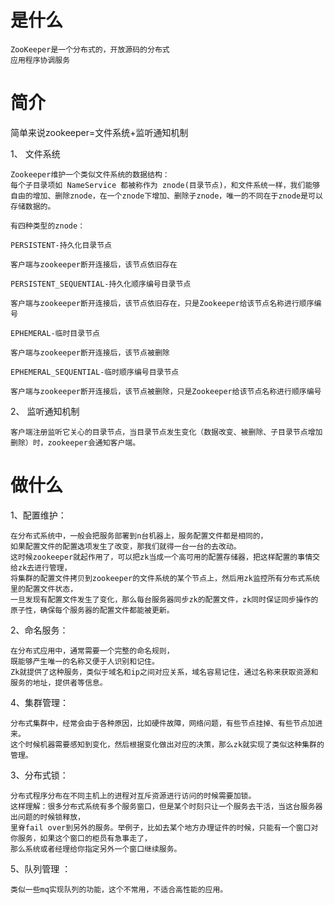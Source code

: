 # 是什么

	ZooKeeper是一个分布式的，开放源码的分布式
	应用程序协调服务


# 简介

简单来说zookeeper=文件系统+监听通知机制

1、 文件系统

	Zookeeper维护一个类似文件系统的数据结构：
	每个子目录项如 NameService 都被称作为 znode(目录节点)，和文件系统一样，我们能够自由的增加、删除znode，在一个znode下增加、删除子znode，唯一的不同在于znode是可以存储数据的。

	有四种类型的znode：

	PERSISTENT-持久化目录节点

	客户端与zookeeper断开连接后，该节点依旧存在

	PERSISTENT_SEQUENTIAL-持久化顺序编号目录节点

	客户端与zookeeper断开连接后，该节点依旧存在，只是Zookeeper给该节点名称进行顺序编号

	EPHEMERAL-临时目录节点

	客户端与zookeeper断开连接后，该节点被删除

	EPHEMERAL_SEQUENTIAL-临时顺序编号目录节点

	客户端与zookeeper断开连接后，该节点被删除，只是Zookeeper给该节点名称进行顺序编号

2、 监听通知机制

	客户端注册监听它关心的目录节点，当目录节点发生变化（数据改变、被删除、子目录节点增加删除）时，zookeeper会通知客户端。






# 做什么

1、配置维护：

	在分布式系统中，一般会把服务部署到n台机器上，服务配置文件都是相同的，
	如果配置文件的配置选项发生了改变，那我们就得一台一台的去改动。
	这时候zookeeper就起作用了，可以把zk当成一个高可用的配置存储器，把这样配置的事情交给zk去进行管理，
	将集群的配置文件拷贝到zookeeper的文件系统的某个节点上，然后用zk监控所有分布式系统里的配置文件状态，
	一旦发现有配置文件发生了变化，那么每台服务器同步zk的配置文件，zk同时保证同步操作的原子性，确保每个服务器的配置文件都能被更新。
	
	
2、命名服务：

	在分布式应用中，通常需要一个完整的命名规则，
	既能够产生唯一的名称又便于人识别和记住。
	Zk就提供了这种服务，类似于域名和ip之间对应关系，域名容易记住，通过名称来获取资源和服务的地址，提供者等信息。
	
4、集群管理：

	分布式集群中，经常会由于各种原因，比如硬件故障，网络问题，有些节点挂掉、有些节点加进来。
	这个时候机器需要感知到变化，然后根据变化做出对应的决策，那么zk就实现了类似这种集群的管理。


3、分布式锁：

	分布式程序分布在不同主机上的进程对互斥资源进行访问的时候需要加锁。
	这样理解：很多分布式系统有多个服务窗口，但是某个时刻只让一个服务去干活，当这台服务器出问题的时候锁释放，
	里脊fail over到另外的服务。举例子，比如去某个地方办理证件的时候，只能有一个窗口对你服务，如果这个窗口的柜员有急事走了，
	那么系统或者经理给你指定另外一个窗口继续服务。
	

5、队列管理 ：
	
	类似一些mq实现队列的功能，这个不常用，不适合高性能的应用。

